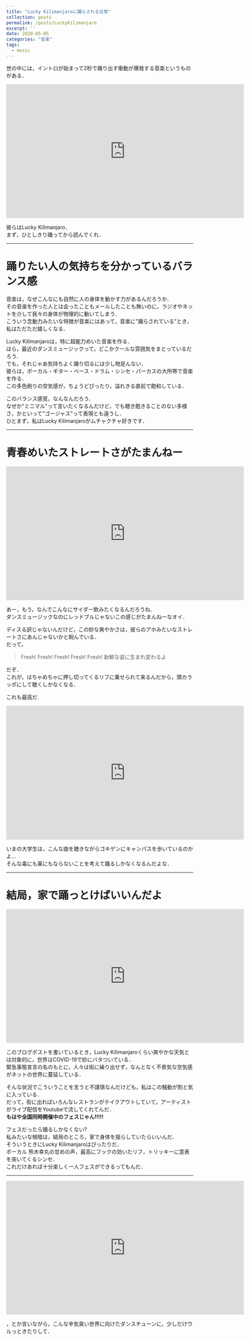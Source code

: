 ```yaml
---
title: "Lucky Kilimanjaroに踊らされる日常"
collection: posts
permalink: /posts/LuckyKilimanjaro
excerpt: ''
date: 2020-05-05
categories: "音楽"
tags:
  - music
---
```


世の中には，イントロが始まって2秒で踊り出す衝動が爆発する音楽というものがある．

<iframe width="640" height="360" src="https://www.youtube.com/embed/LYe5Vyyv6VM" frameborder="0" allow="accelerometer; autoplay; encrypted-media; gyroscope; picture-in-picture" allowfullscreen></iframe>

彼らはLucky Kilimanjaro．  
まず，ひとしきり踊ってから読んでくれ．

---

# 踊りたい人の気持ちを分かっているバランス感

音楽は，なぜこんなにも自然に人の身体を動かす力があるんだろうか．  
その音楽を作った人とは会ったこともメールしたことも無いのに，ラジオやネットを介して我々の身体が物理的に動いてしまう．  
こういう念動力みたいな特徴が音楽にはあって，音楽に"踊らされている"とき，私はただただ嬉しくなる．

Lucky Kilimanjaroは，特に超能力めいた音楽を作る．  
ほら，最近のダンスミュージックって，どこかクールな雰囲気をまとっているだろう．  
でも，それじゃあ気持ちよく踊り切るには少し物足んない．  
彼らは，ボーカル・ギター・ベース・ドラム・シンセ・パーカスの大所帯で音楽を作る．  
この多色刷りの空気感が，ちょうどぴったり，溢れきる直前で飽和している．  

このバランス感覚，なんなんだろう．  
なぜか"ミニマル"って言いたくなるんだけど，でも聴き飽きることのない多様さ，かといって"ゴージャス"って表現とも違うし．  
ひとまず，私はLucky Kilimanjaroがムチャクチャ好きです．

---

# 青春めいたストレートさがたまんねー

<iframe width="640" height="360" src="https://www.youtube.com/embed/KbvWtiPOLyA" frameborder="0" allow="accelerometer; autoplay; encrypted-media; gyroscope; picture-in-picture" allowfullscreen></iframe>

あー，もう，なんでこんなにサイダー飲みたくなるんだろうね．  
ダンスミュージックなのにレッドブルじゃないこの感じがたまんねーなオイ．  

ディスる訳じゃないんだけど，この妙な爽やかさは，彼らのアホみたいなストレートさにあんじゃないかと睨んでいる．  
だって，

> Fresh! Fresh! Fresh! Fresh! Fresh!
> 新鮮な姿に生まれ変わるよ

だぞ．  
これが，はちゃめちゃに押し切ってくるリフに乗せられて来るんだから，頭カラッポにして聴くしかなくなる．  

これも最高だ.

<iframe width="640" height="360" src="https://www.youtube.com/embed/0lpgYMMupVA" frameborder="0" allow="accelerometer; autoplay; encrypted-media; gyroscope; picture-in-picture" allowfullscreen></iframe>

いまの大学生は，こんな曲を聴きながらゴキゲンにキャンパスを歩いているのかよ...  
そんな毒にも薬にもならないことを考えて踊るしかなくなるんだよな．

---

# 結局，家で踊っとけばいいんだよ

<iframe width="640" height="360" src="https://www.youtube.com/embed/WImCkPUEBmU" frameborder="0" allow="accelerometer; autoplay; encrypted-media; gyroscope; picture-in-picture" allowfullscreen></iframe>

このブログポストを書いているとき，Lucky Kilimanjaroくらい爽やかな天気とは対象的に，世界はCOVID-19で妙にバタついている．  
緊急事態宣言の名のもとに，人々は街に繰り出せず，なんとなく不景気な空気感がネットの世界に蔓延している．  

そんな状況でこういうことを言うと不謹慎なんだけども，私はこの騒動が割と気に入っている．  
だって，街に出ればいろんなレストランがテイクアウトしていて，アーティストがライブ配信をYoutubeで流してくれてんだ．  
**もはや全国同時開催中のフェスじゃん!!!!!**

フェスだったら踊るしかなくない?  
私みたいな根暗は，結局のところ，家で身体を揺らしていたらいいんだ．  
そういうときにLucky Kilimanjaroはぴったりだ．  
ボーカル 熊木幸丸の甘めの声，最高にフックの効いたリフ，トリッキーに意表を突いてくるシンセ．  
これだけあれば十分楽しく一人フェスができるってもんだ．

---

<iframe width="640" height="360" src="https://www.youtube.com/embed/C5SHFXA9tdA" frameborder="0" allow="accelerometer; autoplay; encrypted-media; gyroscope; picture-in-picture" allowfullscreen></iframe>

，とか言いながら，こんな辛気臭い世界に向けたダンスチューンに，少しだけウルっときたりして．
